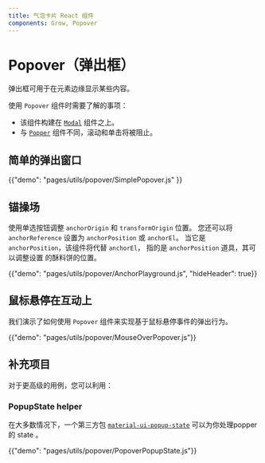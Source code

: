 ```yaml
---
title: 气泡卡片 React 组件
components: Grow, Popover
---
```

# Popover（弹出框）

<p class="description">弹出框可用于在元素边缘显示某些内容。</p>

使用 `Popover` 组件时需要了解的事项：

- 该组件构建在 [`Modal`](/utils/modal/) 组件之上。
- 与 [`Popper`](/utils/popper/) 组件不同，滚动和单击将被阻止。

## 简单的弹出窗口

{{"demo": "pages/utils/popover/SimplePopover.js" }}

## 锚操场

使用单选按钮调整 `anchorOrigin` 和 `transformOrigin` 位置。 您还可以将 `anchorReference` 设置为 `anchorPosition` 或 `anchorEl`。 当它是 `anchorPosition`，该组件将代替 `anchorEl`， 指的是 `anchorPosition` 道具，其可以调整设置 的酥料饼的位置。

{{"demo": "pages/utils/popover/AnchorPlayground.js", "hideHeader": true}}

## 鼠标悬停在互动上

我们演示了如何使用 `Popover` 组件来实现基于鼠标悬停事件的弹出行为。

{{"demo": "pages/utils/popover/MouseOverPopover.js"}}

## 补充项目

对于更高级的用例，您可以利用：

### PopupState helper

在大多数情况下，一个第三方包 [`material-ui-popup-state`](https://github.com/jcoreio/material-ui-popup-state) 可以为你处理popper 的 state 。

{{"demo": "pages/utils/popover/PopoverPopupState.js"}}